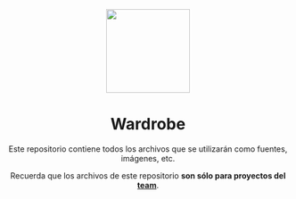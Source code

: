 <div align="center">

<img height="150" src="https://i.imgur.com/eRLNmPQ.png">

# Wardrobe

Este repositorio contiene todos los archivos que se utilizarán como fuentes, imágenes, etc.

Recuerda que los archivos de este repositorio **son sólo para proyectos del [team]**.

</div>

[team]: https://github.com/DachTeam